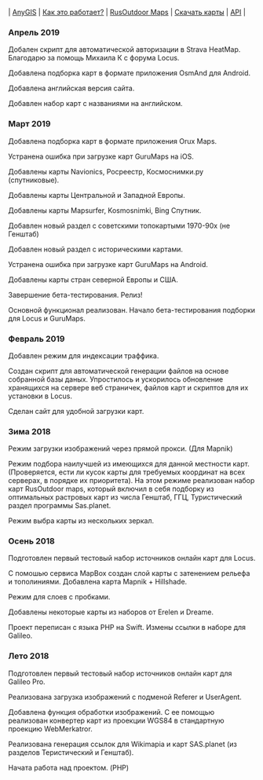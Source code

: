 | [AnyGIS][01] | [Как это работает?][02] | [RusOutdoor Maps][03] | [Скачать карты][04] | [API][05] |


[01]: https://nnngrach.github.io/AnyGIS_maps/index
[02]: https://nnngrach.github.io/AnyGIS_maps/Web/Html/Description_ru
[03]: https://nnngrach.github.io/AnyGIS_maps/Web/Html/RusOutdoor_ru
[04]: https://nnngrach.github.io/AnyGIS_maps/Web/Html/DownloadPage_ru
[05]: https://nnngrach.github.io/AnyGIS_maps/Web/Html/Api_ru


### Апрель 2019 

Добален скрипт для автоматической авторизации в Strava HeatMap. Благодарю за помощь Михаила К с форума Locus.

Добавлена подборка карт в формате приложения OsmAnd для Android.

Добавлена английская версия сайта.

Добавлен набор карт с названиями на английском.

### Март 2019 

Добавлена подборка карт в формате приложения Orux Maps.

Устранена ошибка при загрузке карт GuruMaps на iOS.

Добавлены карты Navionics, Росреестр, Космоснимки.ру (спутниковые).

Добавлены карты Центральной и Западной Европы.

Добавлены карты Mapsurfer, Kosmosnimki, Bing Спутник.

Добавлен новый раздел с советскими топокартыми 1970-90х (не Генштаб)

Добавлен новый раздел с историческими картами.

Устранена ошибка при загрузке карт GuruMaps на Android.

Добавлены карты стран северной Европы и США.

Завершение бета-тестирования. Релиз!

Основной функционал реализован. Начало бета-тестирования подборки для Locus и GuruMaps.


### Февраль 2019 

Добавлен режим для индексации траффика.

Создан скрипт для автоматической генерации файлов на основе собранной базы даных.  Упростилось и ускорилось обновление хранящихся на сервере веб страничек, файлов карт и скриптов для их установки в Locus. 

Сделан сайт для удобной загрузки карт. 


### Зима 2018

Режим загрузки изображений через прямой прокси. (Для Mapnik)

Режим подбора наилучшей из имеющихся для данной местности карт. (Проверяется, ести ли кусок карты для требуемых координат на всех серверах, в порядке их приоритета). На этом режиме реализован набор карт RusOutdoor maps, который включил в себя подборку из оптимальных растровых карт из числа Генштаб, ГГЦ, Туристический раздел программы Sas.planet. 

Режим выбра карты из нескольких зеркал.


### Осень 2018 

Подготовлен первый тестовый набор источников онлайн карт для Locus.

С помошью сервиса MapBox создан слой карты с затенением рельефа и тополиниями. Добавлена карта Mapnik + Hillshade.

Режим для слоев с пробками.

Добавлены некоторые карты из наборов от Erelen и Dreame.

Проект переписан с языка PHP на Swift. Измены ссылки в наборе для Galileo. 


### Лето 2018

Подготовлен первый тестовый набор источников онлайн карт для Galileo Pro.

Реализована загрузка изображений с подменой Referer и UserAgent.

Добавлена функция обработки изображений. С ее помощью реализован конвертер карт из проекции WGS84 в стандартную проекцию WebMerkatror.

Реализована генерация ссылок для Wikimapia и карт SAS.planet (из разделов Теристический и Генштаб).

Начата работа над проектом. (PHP)